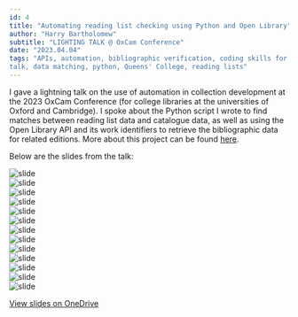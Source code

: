 ```yaml
---
id: 4
title: "Automating reading list checking using Python and Open Library"
author: "Harry Bartholomew"
subtitle: "LIGHTING TALK @ OxCam Conference"
date: "2023.04.04"
tags: "APIs, automation, bibliographic verification, coding skills for librarians, collection development, conference
talk, data matching, python, Queens' College, reading lists"
---
```

I gave a lightning talk on the use of automation in collection development at the 2023 OxCam Conference (for college
libraries at the universities of Oxford and Cambridge). I spoke about the Python script I wrote to
find matches between reading list data and catalogue data, as well as using the Open Library API and its work
identifiers to retrieve the bibliographic data for related editions. More about this project can be
found [here](https://harrybartholomew.github.io/work/3.html).


Below are the slides from the talk:


![slide](/images/Slide1.jpg)\
![slide](/images/Slide2.jpg)\
![slide](/images/Slide3.jpg)\
![slide](/images/Slide4.jpg)\
![slide](/images/Slide5.jpg)\
![slide](/images/Slide6.jpg)\
![slide](/images/Slide7.jpg)\
![slide](/images/Slide8.jpg)\
![slide](/images/Slide9.jpg)\
![slide](/images/Slide10.jpg)\
![slide](/images/Slide11.jpg)\
![slide](/images/Slide12.jpg)\
![slide](/images/Slide13.jpg)


[View slides on OneDrive](https://1drv.ms/p/s!Ap3SREMxlfzagdha0VJ0er5BFRiNKQ?e=rKmh72)

